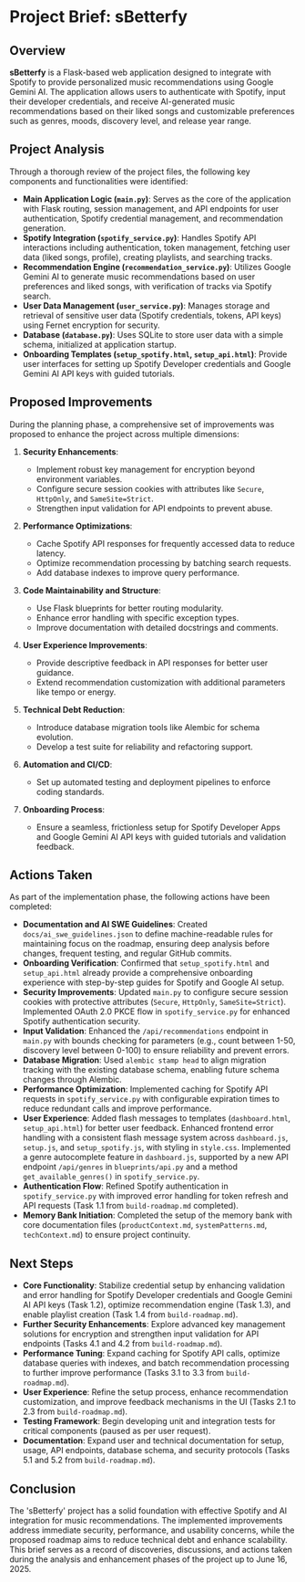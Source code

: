 # Project Brief: sBetterfy

## Overview
**sBetterfy** is a Flask-based web application designed to integrate with Spotify to provide personalized music recommendations using Google Gemini AI. The application allows users to authenticate with Spotify, input their developer credentials, and receive AI-generated music recommendations based on their liked songs and customizable preferences such as genres, moods, discovery level, and release year range.

## Project Analysis
Through a thorough review of the project files, the following key components and functionalities were identified:

- **Main Application Logic (`main.py`)**: Serves as the core of the application with Flask routing, session management, and API endpoints for user authentication, Spotify credential management, and recommendation generation.
- **Spotify Integration (`spotify_service.py`)**: Handles Spotify API interactions including authentication, token management, fetching user data (liked songs, profile), creating playlists, and searching tracks.
- **Recommendation Engine (`recommendation_service.py`)**: Utilizes Google Gemini AI to generate music recommendations based on user preferences and liked songs, with verification of tracks via Spotify search.
- **User Data Management (`user_service.py`)**: Manages storage and retrieval of sensitive user data (Spotify credentials, tokens, API keys) using Fernet encryption for security.
- **Database (`database.py`)**: Uses SQLite to store user data with a simple schema, initialized at application startup.
- **Onboarding Templates (`setup_spotify.html`, `setup_api.html`)**: Provide user interfaces for setting up Spotify Developer credentials and Google Gemini AI API keys with guided tutorials.

## Proposed Improvements
During the planning phase, a comprehensive set of improvements was proposed to enhance the project across multiple dimensions:

1. **Security Enhancements**:
   - Implement robust key management for encryption beyond environment variables.
   - Configure secure session cookies with attributes like `Secure`, `HttpOnly`, and `SameSite=Strict`.
   - Strengthen input validation for API endpoints to prevent abuse.

2. **Performance Optimizations**:
   - Cache Spotify API responses for frequently accessed data to reduce latency.
   - Optimize recommendation processing by batching search requests.
   - Add database indexes to improve query performance.

3. **Code Maintainability and Structure**:
   - Use Flask blueprints for better routing modularity.
   - Enhance error handling with specific exception types.
   - Improve documentation with detailed docstrings and comments.

4. **User Experience Improvements**:
   - Provide descriptive feedback in API responses for better user guidance.
   - Extend recommendation customization with additional parameters like tempo or energy.

5. **Technical Debt Reduction**:
   - Introduce database migration tools like Alembic for schema evolution.
   - Develop a test suite for reliability and refactoring support.

6. **Automation and CI/CD**:
   - Set up automated testing and deployment pipelines to enforce coding standards.

7. **Onboarding Process**:
   - Ensure a seamless, frictionless setup for Spotify Developer Apps and Google Gemini AI API keys with guided tutorials and validation feedback.

## Actions Taken
As part of the implementation phase, the following actions have been completed:

- **Documentation and AI SWE Guidelines**: Created `docs/ai_swe_guidelines.json` to define machine-readable rules for maintaining focus on the roadmap, ensuring deep analysis before changes, frequent testing, and regular GitHub commits.
- **Onboarding Verification**: Confirmed that `setup_spotify.html` and `setup_api.html` already provide a comprehensive onboarding experience with step-by-step guides for Spotify and Google AI setup.
- **Security Improvements**: Updated `main.py` to configure secure session cookies with protective attributes (`Secure`, `HttpOnly`, `SameSite=Strict`). Implemented OAuth 2.0 PKCE flow in `spotify_service.py` for enhanced Spotify authentication security.
- **Input Validation**: Enhanced the `/api/recommendations` endpoint in `main.py` with bounds checking for parameters (e.g., count between 1-50, discovery level between 0-100) to ensure reliability and prevent errors.
- **Database Migration**: Used `alembic stamp head` to align migration tracking with the existing database schema, enabling future schema changes through Alembic.
- **Performance Optimization**: Implemented caching for Spotify API requests in `spotify_service.py` with configurable expiration times to reduce redundant calls and improve performance.
- **User Experience**: Added flash messages to templates (`dashboard.html`, `setup_api.html`) for better user feedback. Enhanced frontend error handling with a consistent flash message system across `dashboard.js`, `setup.js`, and `setup_spotify.js`, with styling in `style.css`. Implemented a genre autocomplete feature in `dashboard.js`, supported by a new API endpoint `/api/genres` in `blueprints/api.py` and a method `get_available_genres()` in `spotify_service.py`.
- **Authentication Flow**: Refined Spotify authentication in `spotify_service.py` with improved error handling for token refresh and API requests (Task 1.1 from `build-roadmap.md` completed).
- **Memory Bank Initiation**: Completed the setup of the memory bank with core documentation files (`productContext.md`, `systemPatterns.md`, `techContext.md`) to ensure project continuity.

## Next Steps
- **Core Functionality**: Stabilize credential setup by enhancing validation and error handling for Spotify Developer credentials and Google Gemini AI API keys (Task 1.2), optimize recommendation engine (Task 1.3), and enable playlist creation (Task 1.4 from `build-roadmap.md`).
- **Further Security Enhancements**: Explore advanced key management solutions for encryption and strengthen input validation for API endpoints (Tasks 4.1 and 4.2 from `build-roadmap.md`).
- **Performance Tuning**: Expand caching for Spotify API calls, optimize database queries with indexes, and batch recommendation processing to further improve performance (Tasks 3.1 to 3.3 from `build-roadmap.md`).
- **User Experience**: Refine the setup process, enhance recommendation customization, and improve feedback mechanisms in the UI (Tasks 2.1 to 2.3 from `build-roadmap.md`).
- **Testing Framework**: Begin developing unit and integration tests for critical components (paused as per user request).
- **Documentation**: Expand user and technical documentation for setup, usage, API endpoints, database schema, and security protocols (Tasks 5.1 and 5.2 from `build-roadmap.md`).

## Conclusion
The 'sBetterfy' project has a solid foundation with effective Spotify and AI integration for music recommendations. The implemented improvements address immediate security, performance, and usability concerns, while the proposed roadmap aims to reduce technical debt and enhance scalability. This brief serves as a record of discoveries, discussions, and actions taken during the analysis and enhancement phases of the project up to June 16, 2025.
